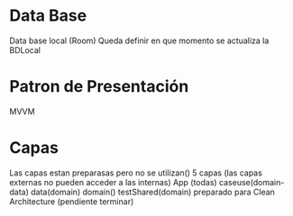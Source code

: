 # Data Base
 Data base local (Room)
 Queda definir en que momento se actualiza la BDLocal
# Patron de Presentación
MVVM
# Capas
 Las capas estan preparasas pero no se utilizan()
 5 capas (las capas externas no pueden acceder a las internas)
 App (todas)
 caseuse(domain-data)
 data(domain)
 domain()
 testShared(domain)
 preparado para Clean Architecture (pendiente terminar)
